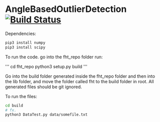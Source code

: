 # AngleBasedOutlierDetection [![Build Status](https://travis-ci.org/ITU-2019/AngleBasedOutlierDetection.svg?branch=master)](https://travis-ci.org/ITU-2019/AngleBasedOutlierDetection)

Dependencies:

```bash
pip3 install numpy
pip3 install scipy
```

To run the code. go into the fht_repo folder run:

'''
cd fht_repo
python3 setup.py build
'''

Go into the build folder generated inside the fht_repo folder and then into the lib folder, and move the folder called fht to the build folder in root.
All generated files should be git ignored.

To run the files:
```bash
cd build
# fx.
python3 DataTest.py data/somefile.txt 
```
